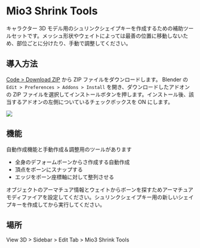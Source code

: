 # Mio3 Shrink Tools

キャラクター 3D モデル用のシュリンクシェイプキーを作成するための補助ツールセットです。メッシュ形状やウェイトによっては最善の位置に移動しないため、部位ごとに分けたり、手動で調整してください。

## 導入方法

[Code > Download ZIP](https://github.com/mio3io/Mio3ShrinkTools/archive/master.zip) から ZIP ファイルをダウンロードします。
Blender の `Edit > Preferences > Addons > Install` を開き、ダウンロードしたアドオンの ZIP ファイルを選択してインストールボタンを押します。インストール後、該当するアドオンの左側についているチェックボックスを ON にします。

![](https://raw.githubusercontent.com/mio3io/resources/blender-addons/shrink_20240617.png)

## 機能

自動作成機能と手動作成＆調整用のツールがあります

-   全身のデフォームボーンからさ作成する自動作成
-   頂点をボーンにスナップする
-   エッジをボーン座標軸に対して整列させる

オブジェクトのアーマチュア情報とウェイトからボーンを探すためアーマチュアモディファイアを設定してください。シュリンクシェイプキー用の新しいシェイプキーを作成してから実行してください。

## 場所

View 3D > Sidebar > Edit Tab > Mio3 Shrink Tools

